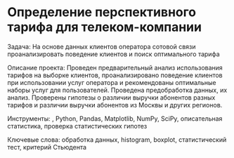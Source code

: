 # Определение перспективного тарифа для телеком-компании
Задача: На основе данных клиентов оператора сотовой связи проанализировать поведение клиентов и поиск оптимального тарифа

Описание проекта: Проведен предварительный анализ использования тарифов на выборке клиентов,
проанализировано поведение клиентов при использовании услуг оператора и
рекомендованы оптимальные наборы услуг для пользователей. Проведена предобработка
данных, их анализ. Проверены гипотезы о различии выручки абонентов разных тарифов и
различии выручки абонентов из Москвы и других регионов.

Инструменты: , Python, Pandas, Matplotlib, NumPy, SciPy, описательная статистика, проверка статистических гипотез

Ключевые слова: обработка данных, histogram, boxplot, статистический тест, критерий Стьюдента
